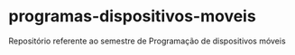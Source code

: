 # programas-dispositivos-moveis
Repositório referente ao semestre de Programação de dispositivos móveis
